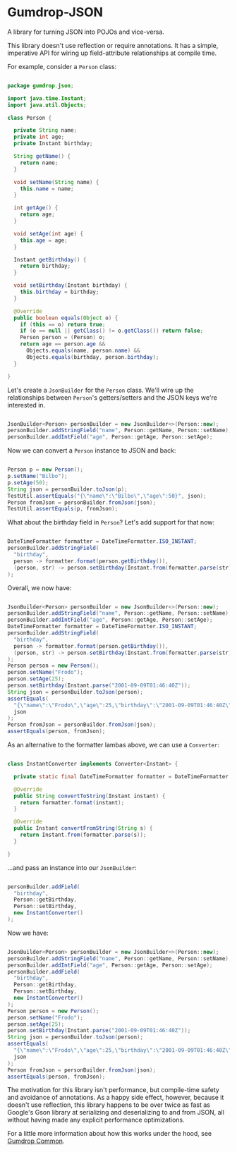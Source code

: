 # Gumdrop-JSON

A library for turning JSON into POJOs and vice-versa.

This library doesn't use reflection or require annotations. It has a simple, imperative API for wiring up
field-attribute relationships at compile time.

For example, consider a `Person` class:

```java

package gumdrop.json;

import java.time.Instant;
import java.util.Objects;

class Person {

  private String name;
  private int age;
  private Instant birthday;

  String getName() {
    return name;
  }

  void setName(String name) {
    this.name = name;
  }

  int getAge() {
    return age;
  }

  void setAge(int age) {
    this.age = age;
  }

  Instant getBirthday() {
    return birthday;
  }

  void setBirthday(Instant birthday) {
    this.birthday = birthday;
  }

  @Override
  public boolean equals(Object o) {
    if (this == o) return true;
    if (o == null || getClass() != o.getClass()) return false;
    Person person = (Person) o;
    return age == person.age &&
      Objects.equals(name, person.name) &&
      Objects.equals(birthday, person.birthday);
  }

}

```

Let's create a `JsonBuilder` for the `Person` class. We'll wire up the relationships between `Person`'s getters/setters
and the JSON keys we're interested in.

```java

JsonBuilder<Person> personBuilder = new JsonBuilder<>(Person::new);
personBuilder.addStringField("name", Person::getName, Person::setName);
personBuilder.addIntField("age", Person::getAge, Person::setAge);

```

Now we can convert a `Person` instance to JSON and back:

```java

Person p = new Person();
p.setName("Bilbo");
p.setAge(50);
String json = personBuilder.toJson(p);
TestUtil.assertEquals("{\"name\":\"Bilbo\",\"age\":50}", json);
Person fromJson = personBuilder.fromJson(json);
TestUtil.assertEquals(p, fromJson);

```

What about the birthday field in `Person`? Let's add support for that now:

```java

DateTimeFormatter formatter = DateTimeFormatter.ISO_INSTANT;
personBuilder.addStringField(
  "birthday",
  person -> formatter.format(person.getBirthday()),
  (person, str) -> person.setBirthday(Instant.from(formatter.parse(str)))
);

```

Overall, we now have:

```java

JsonBuilder<Person> personBuilder = new JsonBuilder<>(Person::new);
personBuilder.addStringField("name", Person::getName, Person::setName);
personBuilder.addIntField("age", Person::getAge, Person::setAge);
DateTimeFormatter formatter = DateTimeFormatter.ISO_INSTANT;
personBuilder.addStringField(
  "birthday",
  person -> formatter.format(person.getBirthday()),
  (person, str) -> person.setBirthday(Instant.from(formatter.parse(str)))
);
Person person = new Person();
person.setName("Frodo");
person.setAge(25);
person.setBirthday(Instant.parse("2001-09-09T01:46:40Z"));
String json = personBuilder.toJson(person);
assertEquals(
  "{\"name\":\"Frodo\",\"age\":25,\"birthday\":\"2001-09-09T01:46:40Z\"}",
  json
);
Person fromJson = personBuilder.fromJson(json);
assertEquals(person, fromJson);

```

As an alternative to the formatter lambas above, we can use a `Converter`:

```java

class InstantConverter implements Converter<Instant> {

  private static final DateTimeFormatter formatter = DateTimeFormatter.ISO_INSTANT;

  @Override
  public String convertToString(Instant instant) {
    return formatter.format(instant);
  }

  @Override
  public Instant convertFromString(String s) {
    return Instant.from(formatter.parse(s));
  }

}

```

...and pass an instance into our `JsonBuilder`:

```java

personBuilder.addField(
  "birthday",
  Person::getBirthday,
  Person::setBirthday,
  new InstantConverter()
);

```

Now we have:

```java

JsonBuilder<Person> personBuilder = new JsonBuilder<>(Person::new);
personBuilder.addStringField("name", Person::getName, Person::setName);
personBuilder.addIntField("age", Person::getAge, Person::setAge);
personBuilder.addField(
  "birthday",
  Person::getBirthday,
  Person::setBirthday,
  new InstantConverter()
);
Person person = new Person();
person.setName("Frodo");
person.setAge(25);
person.setBirthday(Instant.parse("2001-09-09T01:46:40Z"));
String json = personBuilder.toJson(person);
assertEquals(
  "{\"name\":\"Frodo\",\"age\":25,\"birthday\":\"2001-09-09T01:46:40Z\"}",
  json
);
Person fromJson = personBuilder.fromJson(json);
assertEquals(person, fromJson);

```

The motivation for this library isn't performance, but compile-time safety and avoidance of annotations.
As a happy side effect, however, because it doesn't use reflection, this library happens to be over twice as fast as
Google's Gson library at serializing and deserializing to and from JSON, all without having made any explicit
performance optimizations.

For a little more information about how this works under the hood, see [Gumdrop Common](../gumdrop.common/).